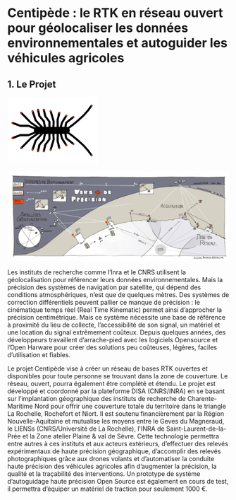 # Centipède : le RTK en réseau ouvert pour géolocaliser les données environnementales et autoguider les véhicules agricoles

## 1. Le Projet

![logo](image/index/centipede_petit.png)

![sketch](image/index/1.jpg)

Les instituts de recherche comme l’Inra et le CNRS utilisent la géolocalisation pour référencer leurs données environnementales. Mais la précision des systèmes de navigation par satellite, qui dépend des conditions atmosphériques, n’est que de quelques mètres. Des systèmes de correction différentiels peuvent pallier ce manque de précision : le cinématique temps réel (Real Time Kinematic) permet ainsi d’approcher la précision centimétrique. Mais ce système nécessite une base de référence à proximité du lieu de collecte, l’accessibilité de son signal, un matériel et une location du signal extrêmement coûteux. Depuis quelques années, des développeurs travaillent d’arrache-pied avec les logiciels Opensource et l’Open Harware pour créer des solutions peu coûteuses, légères, faciles d’utilisation et fiables.

Le projet Centipède vise à créer un réseau de bases RTK ouvertes et disponibles pour toute personne se trouvant dans la zone de couverture. Le réseau, ouvert, pourra également être complété et étendu. Le projet est développé et coordonné par la plateforme DISA (CNRS/INRA) en se basant sur l’implantation géographique des instituts de recherche de Charente-Maritime Nord pour offrir une couverture totale du territoire dans le triangle La Rochelle, Rochefort et Niort. Il est soutenu financièrement par la Région Nouvelle-Aquitaine et mutualise les moyens entre le Geves du Magneraud, le LIENSs (CNRS/Université de La Rochelle), l'INRA de Saint-Laurent-de-la-Prée et la Zone atelier Plaine & val de Sèvre. Cette technologie permettra entre autres à ces instituts et aux acteurs extérieurs, d’effectuer des relevés expérimentaux de haute précision géographique, d’accomplir des relevés photographiques grâce aux drones volants et d’automatiser la conduite haute précision des véhicules agricoles afin d’augmenter la précision, la qualité et la traçabilité des interventions. Un prototype de système d’autoguidage haute précision Open Source est également en cours de test, il permettra d’équiper un matériel de traction pour seulement 1000 €.
